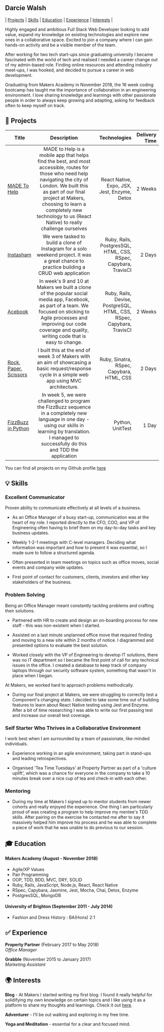 ## Darcie Walsh

| [Projects](#floppy_disk-projects) | [Skills](#bulb-skills) | [Education](#mortar_board-education) | [Experience](#white_check_mark-experience) | [Interests](#earth_africa-interests) |

Highly engaged and ambitious Full Stack Web Developer looking to add value, expand my knowledge on existing technologies and explore new ones in a collaborative space. Excited to join a company where I can gain hands-on activity and be a visible member of the team.

After working for two tech start-ups since graduating university I became fascinated with the world of tech and realised I needed a career change out of my admin-based role. Finding online resources and attending industry meet-ups, I was hooked, and decided to pursue a career in web development.

Graduating from Makers Academy in November 2018, the 16 week coding bootcamp has taught me the importance of collaboration in an engineering environment. I love sharing knowledge and learnings with other passionate people in order to always keep growing and adapting, asking for feedback often to keep myself on track.


## :floppy_disk: Projects
| Title         | Description   | Technologies  | Delivery Time
| ------------- |:-------------:| -------------:| -------------:|
| [MADE To Help](https://github.com/darciew/made-to-help) | MADE to Help is a mobile app that helps find the best, and most accessible, routes for those who need help navigating the city of London. We built this as part of our final project at Makers, choosing to learn a completely new technology to us (React Native) to really challenge ourselves | React Native, Expo, JSX, Jest, Enzyme, Detox|    2 Weeks   |
| [Instasham](https://github.com/darciew/instagram-challenge) | We were tasked to build a clone of Instagram for a solo weekend project. It was a great chance to practice building a CRUD web application  | Ruby, Rails, PostgresSQL, HTML, CSS, RSpec, Capybara, TravisCI | 2 Days |
| [Acebook](https://github.com/darciew/acebook-rails-template) | In week's 9 and 10 at Makers we built a clone of the popular social media app, Facebook, as part of a team. We focused on sticking to Agile processes and improving our code coverage and quality, writing code that is easy to change. | Ruby, Rails, Devise, PostgreSQL, HTML, CSS, RSpec, Capybara, TravisCI | 2 Weeks|
| [Rock, Paper, Scissors](https://github.com/darciew/rps-challenge) | I built this at the end of week 3 of Makers with an aim of showcasing a basic request/response cycle in a simple web app using MVC architecture. | Ruby, Sinatra, RSpec, Capybara, HTML, CSS | 2 Days |
| [FizzBuzz in Python](https://github.com/darciew/fizzbuzz-python) | In week 5, we were challenged to program the FizzBuzz sequence in a completely new language in one day - using our skills in learning by translation. I managed to successfully do this and TDD the application | Python, UnitTest | 1 Day |

You can find all projects on my Github profile [here](https://github.com/darciew)


## :bulb: Skills

### Excellent Communicator

Proven ability to communicate effectively at all levels of a business.

- As an Office Manager of a busy start-up, communication was at the heart of my role. I reported directly to the CFO, COO, and VP of Engineering often having to brief them on my day-to-day tasks and key business updates.

- Weekly 1-2-1 meetings with C-level managers. Deciding what information was important and how to present it was essential, so I made sure to follow a structured agenda.

- Often presented in team meetings on topics such as office moves, social events and company wide updates.

- First point of contact for customers, clients, investors and other key stakeholders of the business.


### Problem Solving

Being an Office Manager meant constantly tackling problems and crafting their solutions.

- Partnered with HR to create and design an on-boarding process for new staff - this was non-existent when I started.

- Assisted on a last minute unplanned office move that required finding and moving to a new site within 2 months of notice. I diagrammed and presented options to evaluate the best solution.

- Worked closely with the VP of Engineering to develop IT solutions, there was no IT department so I became the first point of call for any technical issues in the office. I created a database to keep track of company laptops through our security software system, something that wasn't in place when I began.

At Makers, we worked hard to approach problems methodically.

- During our final project at Makers, we were struggling to correctly test a  Component's changing state. I decided to take some time out of building features to learn about React Native testing using Jest and Enzyme. After a bit of time researching I was able to write our first passing test and increase our overall test coverage.

### Self Starter Who Thrives in a Collaborative Environment

I work best when I am surrounded by a team of passionate, like-minded individuals.

- Experience working in an agile environment, taking part in stand-ups and leading retrospectives.

- Organised 'Tea Time Tuesdays' at Property Partner as part of a 'culture uplift', which was a chance for everyone in the company to take a 10 minutes break over a nice cup of tea and check-in with each other.

### Mentoring

- During my time at Makers I signed up to mentor students from newer cohorts and really enjoyed the experience. One thing I am particularly proud of was creating a program to help improve my mentee's TDD skills. After pairing on the exercise he contacted me after to say it massively helped him improve his process and he was able to complete a piece of work that he was unable to do previous to our session.


## :mortar_board: Education

#### Makers Academy (August - November 2018)

- Agile/XP Values
- Pair Programming
- OOP, TDD, BDD, MVC, DRY, SOLID
- Ruby, Rails, JavaScript, Node.js, React, React Native
- RSpec, Capybara, Jasmine, Jest, Mocha, Chai, Detox, Enzyme
- PostgresSQL, MongoDB

#### University of Brighton (September 2011 - July 2014)

- Fashion and Dress History : BA(Hons) 2:1


## :white_check_mark: Experience

**Property Partner** (February 2017 to May 2018)    
*Office Manager*  

**Grabble** (November 2015 to January 2017)   
*Marketing Assistant*  


## :earth_africa: Interests
**Blog** - At Makers I started writing my first blog. I found it really helpful for solidifying my own knowledge on certain topics and I like using it as a platform to share my thoughts and learnings. Check it out [here](https://medium.com/@darciewalsh91).

**Adventurer** - I’ll be out walking and exploring in my free time.

**Yoga and Meditation** - essential for a clear and focused mind.
